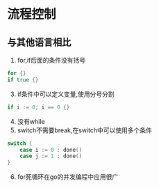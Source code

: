 # 流程控制
## 与其他语言相比
1. for,if后面的条件没有括号
```go
for {}
if true {}
```
3. if条件中可以定义变量,使用分号分割
```go
if i := 0; i == 0 {}
```
4. 没有while
5. switch不需要break,在switch中可以使用多个条件
```go
switch {
    case i := 0 : done()
	case j := 1 : done() 
}
```
6. for死循环在go的并发编程中应用很广